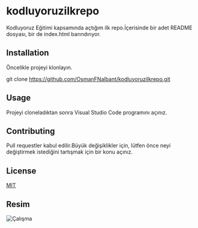 # kodluyoruzilkrepo
Kodluyoruz Eğitimi kapsamında açtığım ilk repo.İçerisinde bir adet README dosyası, bir de index.html barındırıyor.

## Installation

Öncelikle projeyi klonlayın.

git clone https://github.com/OsmanFNalbant/kodluyoruzilkrepo.git

## Usage

Projeyi cloneladıktan sonra Visual Studio Code programını açınız.

## Contributing

Pull requestler kabul edilir.Büyük değişiklikler için, lütfen önce neyi değiştirmek istediğini tartışmak için bir konu açınız.

## License 

[MIT](https://choosealicense.com/licenses/mit/)

## Resim

![Çalışma](ödev.png)
